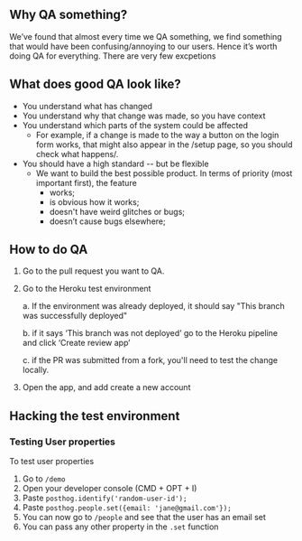 ## Why QA something?

We’ve found that almost every time we QA something, we find something that would have been confusing/annoying to our users. Hence it’s worth doing QA for everything. There are very few excpetions

## What does good QA look like?
- You understand what has changed
- You understand why that change was made, so you have context
- You understand which parts of the system could be affected
    - For example, if a change is made to the way a button on the login form works, that might also appear in the /setup page, so you should check what happens/.
- You should have a high standard -- but be flexible
    - We want to build the best possible product. In terms of priority (most important first), the feature
        - works;
        - is obvious how it works;
        - doesn't have weird glitches or bugs;
        - doesn’t cause bugs elsewhere;


## How to do QA

1. Go to the pull request you want to QA. 

2. Go to the Heroku test environment

    a. If the environment was already deployed, it should say "This branch was successfully deployed"

    b. if it says ‘This branch was not deployed’ go to the Heroku pipeline and click ‘Create review app’

    c. if the PR was submitted from a fork, you'll need to test the change locally. 


3. Open the app, and add create a new account


## Hacking the test environment

### Testing User properties

To test user properties
1. Go to `/demo`
2. Open your developer console (CMD + OPT + I) 
3. Paste `posthog.identify('random-user-id');`
4. Paste `posthog.people.set({email: 'jane@gmail.com'});`
5. You can now go to `/people` and see that the user has an email set
6. You can pass any other property in the `.set` function


